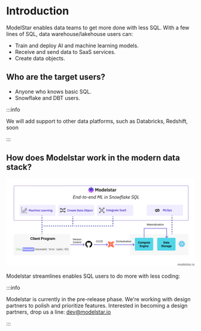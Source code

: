 # Introduction

ModelStar enables data teams to get more done with less SQL. With a few lines of SQL, data warehouse/lakehouse users can:
- Train and deploy AI and machine learning models. 
- Receive and send data to SaaS services.
- Create data objects.

## Who are the target users?
- Anyone who knows basic SQL. 
- Snowflake and DBT users.

:::info

We will add support to other data platforms, such as Databricks, Redshift, soon

:::

## How does Modelstar work in the modern data stack?


![How does Modelstar work?](./how_modelstar_works.png)

Modelstar streamlines enables SQL users to do more with less coding:


:::info

Modelstar is currently in the pre-release phase. We're working with design partners to polish and prioritize features. Interested in becoming a design partners, drop us a line: dev@modelstar.io

:::

<!-- TODO: Roadmap -->
